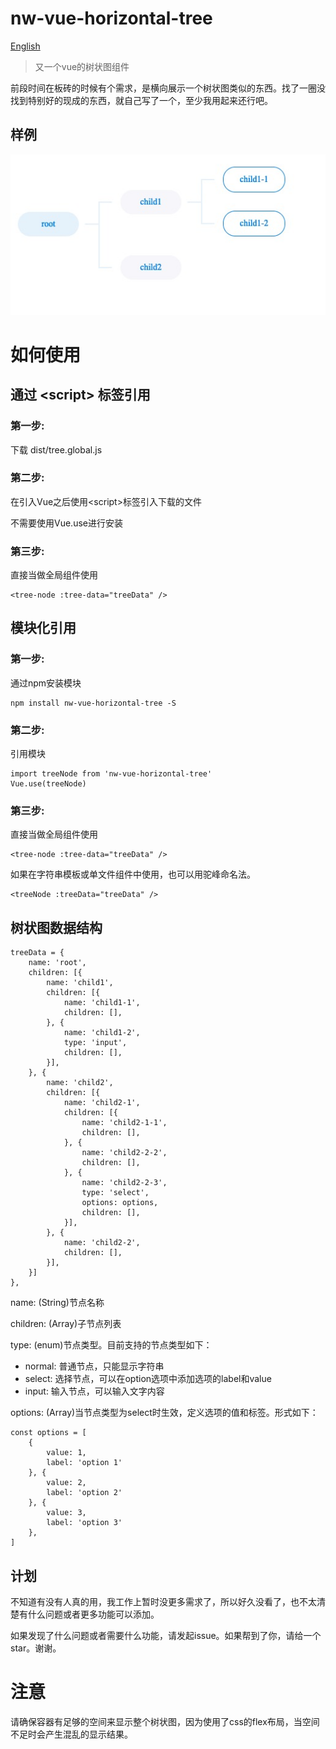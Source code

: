 # nw-vue-horizontal-tree

[English](https://github.com/hcfw007/nw-vue-horizontal-tree/blob/master/readme-en.md)

>又一个vue的树状图组件

前段时间在板砖的时候有个需求，是横向展示一个树状图类似的东西。找了一圈没找到特别好的现成的东西，就自己写了一个，至少我用起来还行吧。

## 样例
![image](https://raw.githubusercontent.com/hcfw007/nw-vue-horizontal-tree/master/demo/imgs/basic-demo.png)

# 如何使用

## 通过 \<script\> 标签引用
### 第一步:
下载 dist/tree.global.js
### 第二步:
在引入Vue之后使用\<script\>标签引入下载的文件

不需要使用Vue.use进行安装
### 第三步:
直接当做全局组件使用
```\
<tree-node :tree-data="treeData" />
```

## 模块化引用
### 第一步:
通过npm安装模块
```
npm install nw-vue-horizontal-tree -S
```
### 第二步:
引用模块
```
import treeNode from 'nw-vue-horizontal-tree'
Vue.use(treeNode)
```
### 第三步:
直接当做全局组件使用
```\
<tree-node :tree-data="treeData" />
```
如果在字符串模板或单文件组件中使用，也可以用驼峰命名法。
```
<treeNode :treeData="treeData" />
```

## 树状图数据结构
```
treeData = {
    name: 'root',
    children: [{
        name: 'child1',
        children: [{
            name: 'child1-1',
            children: [],
        }, {
            name: 'child1-2',
            type: 'input',
            children: [],
        }],
    }, {
        name: 'child2',
        children: [{
            name: 'child2-1',
            children: [{
                name: 'child2-1-1',
                children: [],
            }, {
                name: 'child2-2-2',
                children: [],
            }, {
                name: 'child2-2-3',
                type: 'select',
                options: options,
                children: [],
            }],
        }, {
            name: 'child2-2',
            children: [],
        }],
    }]
},
```
name: (String)节点名称

children: (Array)子节点列表

type: (enum)节点类型。目前支持的节点类型如下：

* normal: 普通节点，只能显示字符串
* select: 选择节点，可以在option选项中添加选项的label和value
* input: 输入节点，可以输入文字内容

options: (Array)当节点类型为select时生效，定义选项的值和标签。形式如下：
```
const options = [
    {
        value: 1,
        label: 'option 1'
    }, {
        value: 2,
        label: 'option 2'
    }, {
        value: 3,
        label: 'option 3'
    },
]
```

## 计划
不知道有没有人真的用，我工作上暂时没更多需求了，所以好久没看了，也不太清楚有什么问题或者更多功能可以添加。

如果发现了什么问题或者需要什么功能，请发起issue。如果帮到了你，请给一个star。谢谢。

# 注意
请确保容器有足够的空间来显示整个树状图，因为使用了css的flex布局，当空间不足时会产生混乱的显示结果。
